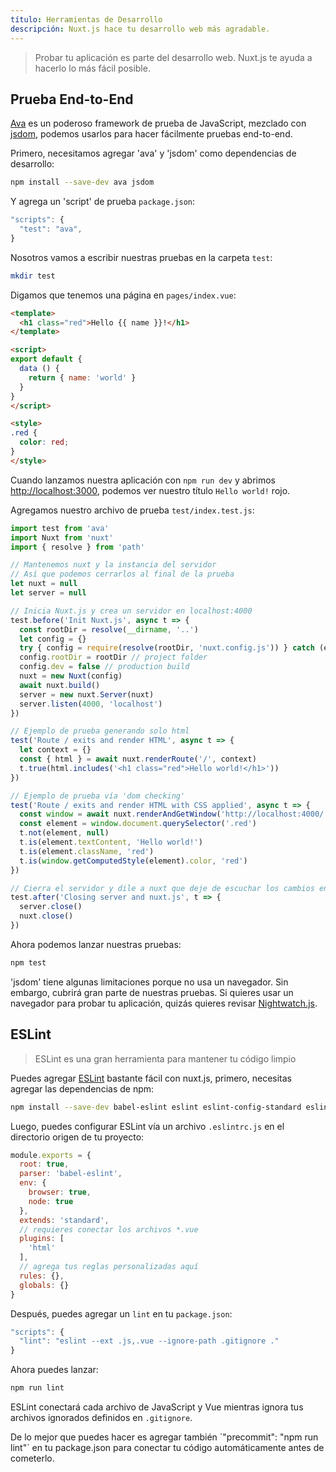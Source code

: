 ```yaml
---
título: Herramientas de Desarrollo
descripción: Nuxt.js hace tu desarrollo web más agradable.
---
```


> Probar tu aplicación es parte del desarrollo web. Nuxt.js te ayuda a hacerlo lo más fácil posible.

## Prueba End-to-End

[Ava](https://github.com/avajs/ava) es un poderoso framework de prueba de JavaScript, mezclado con [jsdom](https://github.com/tmpvar/jsdom), podemos usarlos para hacer fácilmente pruebas end-to-end.

Primero, necesitamos agregar 'ava' y 'jsdom' como dependencias de desarrollo:
```bash
npm install --save-dev ava jsdom
```

Y agrega un 'script' de prueba `package.json`:

```javascript
"scripts": {
  "test": "ava",
}
```

Nosotros vamos a escribir nuestras pruebas en la carpeta `test`:
```bash
mkdir test
```

Digamos que tenemos una página en `pages/index.vue`:
```html
<template>
  <h1 class="red">Hello {{ name }}!</h1>
</template>

<script>
export default {
  data () {
    return { name: 'world' }
  }
}
</script>

<style>
.red {
  color: red;
}
</style>
```

Cuando lanzamos nuestra aplicación con `npm run dev` y abrimos [http://localhost:3000](http://localhost:3000), podemos ver nuestro título `Hello world!` rojo.

Agregamos nuestro archivo de prueba `test/index.test.js`:

```js
import test from 'ava'
import Nuxt from 'nuxt'
import { resolve } from 'path'

// Mantenemos nuxt y la instancia del servidor
// Así que podemos cerrarlos al final de la prueba
let nuxt = null
let server = null

// Inicia Nuxt.js y crea un servidor en localhost:4000
test.before('Init Nuxt.js', async t => {
  const rootDir = resolve(__dirname, '..')
  let config = {}
  try { config = require(resolve(rootDir, 'nuxt.config.js')) } catch (e) {}
  config.rootDir = rootDir // project folder
  config.dev = false // production build
  nuxt = new Nuxt(config)
  await nuxt.build()
  server = new nuxt.Server(nuxt)
  server.listen(4000, 'localhost')
})

// Ejemplo de prueba generando solo html
test('Route / exits and render HTML', async t => {
  let context = {}
  const { html } = await nuxt.renderRoute('/', context)
  t.true(html.includes('<h1 class="red">Hello world!</h1>'))
})

// Ejemplo de prueba vía 'dom checking'
test('Route / exits and render HTML with CSS applied', async t => {
  const window = await nuxt.renderAndGetWindow('http://localhost:4000/')
  const element = window.document.querySelector('.red')
  t.not(element, null)
  t.is(element.textContent, 'Hello world!')
  t.is(element.className, 'red')
  t.is(window.getComputedStyle(element).color, 'red')
})

// Cierra el servidor y dile a nuxt que deje de escuchar los cambios en los archivos
test.after('Closing server and nuxt.js', t => {
  server.close()
  nuxt.close()
})
```

Ahora podemos lanzar nuestras pruebas:
```bash
npm test
```

'jsdom' tiene algunas limitaciones porque no usa un navegador. Sin embargo, cubrirá gran parte de nuestras pruebas. Si quieres usar un navegador para probar tu aplicación, quizás quieres revisar [Nightwatch.js](http://nightwatchjs.org).

## ESLint

> ESLint es una gran herramienta para mantener tu código limpio

Puedes agregar [ESLint](http://eslint.org) bastante fácil con nuxt.js, primero, necesitas agregar las dependencias de npm:

```bash
npm install --save-dev babel-eslint eslint eslint-config-standard eslint-plugin-html eslint-plugin-promise eslint-plugin-standard
```

Luego, puedes configurar ESLint vía un archivo `.eslintrc.js` en el directorio origen de tu proyecto:
```js
module.exports = {
  root: true,
  parser: 'babel-eslint',
  env: {
    browser: true,
    node: true
  },
  extends: 'standard',
  // requieres conectar los archivos *.vue 
  plugins: [
    'html'
  ],
  // agrega tus reglas personalizadas aquí
  rules: {},
  globals: {}
}
```

Después, puedes agregar un `lint` en tu  `package.json`:

```js
"scripts": {
  "lint": "eslint --ext .js,.vue --ignore-path .gitignore ."
}
```

Ahora puedes lanzar:
```bash
npm run lint
```

ESLint conectará cada archivo de JavaScript y Vue  mientras ignora tus archivos ignorados definidos en `.gitignore`.

<p class="Alert Alert--info">De lo mejor que puedes hacer es agregar también `"precommit": "npm run lint"` en tu package.json para conectar tu código automáticamente antes de cometerlo.</p>
